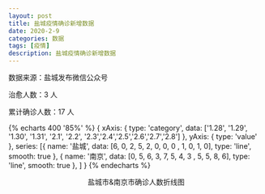 ```yaml
---
layout: post
title: 盐城疫情确诊新增数据
date: 2020-2-9
categories: 数据
tags: [疫情]
description: 盐城疫情确诊新增数据
---
```


数据来源：盐城发布微信公众号

治愈人数：3 人

累计确诊人数：17 人

{% echarts 400 '85%' %}
{
xAxis: {
type: 'category',
data: ['1.28', '1.29', '1.30', '1.31', '2.1', '2.2', '2.3','2.4','2.5','2.6','2.7','2.8']
},
yAxis: {
type: 'value'
},
series: [{
name: '盐城',
data: [6, 0, 2, 5, 2, 0, 0, 0 , 1, 0, 1, 0],
type: 'line',
smooth: true
},
{
name: '南京',
data: [0, 5, 6, 3, 7, 5, 4, 3 , 5, 5, 8, 6],
type: 'line',
smooth: true
},
]
}
{% endecharts %}

<center>盐城市&南京市确诊人数折线图</center>
